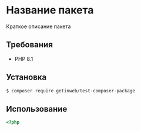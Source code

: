 # Название пакета

Краткое описание пакета

## Требования

- PHP 8.1

## Установка

```bash
$ composer require getinweb/test-composer-package
```

## Использование

```php
<?php

```
